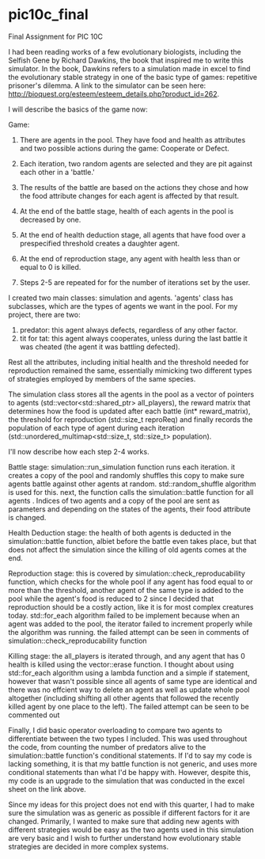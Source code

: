 # pic10c_final
Final Assignment for PIC 10C

I had been reading works of a few evolutionary biologists, including the Selfish Gene by Richard Dawkins, the book that inspired me to write this simulator. In the book, Dawkins refers to a simulation made in excel to find the evolutionary stable strategy in one of the basic type of games: repetitive prisoner's dilemma. A link to the simulator can be seen here: http://bioquest.org/esteem/esteem_details.php?product_id=262.

I will describe the basics of the game now:

Game:
1. There are agents in the pool. They have food and health as attributes and two possible actions during the game: Cooperate or Defect.

2. Each iteration, two random agents are selected and they are pit against each other in a 'battle.'

3. The results of the battle are based on the actions they chose and how the food attribute changes for each agent is affected by that result.

4. At the end of the battle stage, health of each agents in the pool is decreased by one.

3. At the end of health deduction stage, all agents that have food over a prespecified threshold creates a daughter agent.

4. At the end of reproduction stage, any agent with health less than or equal to 0 is killed.

5. Steps 2-5 are repeated for for the number of iterations set by the user.

I created two main classes: simulation and agents. 'agents' class has subclasses, which are the types of agents we want in the pool. For my project, there are two:
1. predator: this agent always defects, regardless of any other factor.
2. tit for tat: this agent always cooperates, unless during the last battle it was cheated (the agent it was battling defected).

Rest all the attributes, including initial health and the threshold needed for reproduction remained the same, essentially mimicking two different types of strategies employed by members of the same species.

The simulation class stores all the agents in the pool as a vector of pointers to agents (std::vector<std::shared_ptr<Agents>> all_players), the reward matrix that determines how the food is updated after each battle (int* reward_matrix), the threshold for reproduction (std::size_t reproReq) and finally records the population of each type of agent during each iteration (std::unordered_multimap<std::size_t, std::size_t> population).

I'll now describe how each step 2-4 works.

Battle stage: simulation::run_simulation function runs each iteration. it creates a copy of the pool and randomly shuffles this copy to make sure agents battle against other agents at random. std::random_shuffle algorithm is used for this. next, the function calls the simulation::battle function for all agents . Indices of two agents and a copy of the pool are sent as parameters and depending on the states of the agents, their food attribute is changed.

Health Deduction stage: the health of both agents is deducted in the simulation::battle function, albiet before the battle even takes place, but that does not affect the simulation since the killing of old agents comes at the end.

Reproduction stage: this is covered by simulation::check_reproducability function, which checks for the whole pool if any agent has food equal to or more than the threshold, another agent of the same type is added to the pool while the agent's food is reduced to 2 since I decided that reproduction should be a costly action, like it is for most complex creatures today. std::for_each algorithm failed to be implement because when an agent was added to the pool, the iterator failed to increment properly while the algorithm was running. the failed attempt can be seen in comments of simulation::check_reproducability function

Killing stage: the all_players is iterated through, and any agent that has 0 health is killed using the vector::erase function. I thought about using std::for_each algorithm using a lambda function and a simple if statement, however that wasn't possible since all agents of same type are identical and there was no effcient way to delete an agent as well as update whole pool altogether (including shifting all other agents that followed the recently killed agent by one place to the left). The failed attempt can be seen to be commented out

Finally, I did basic operator overloading to compare two agents to differentiate between the two types I included. This was used throughout the code, from counting the number of predators alive to the simulation::battle function's conditional statements. If I'd to say my code is lacking something, it is that my battle function is not generic, and uses more conditional statements than what I'd be happy with. However, despite this, my code is an upgrade to the simulation that was conducted in the excel sheet on the link above.

Since my ideas for this project does not end with this quarter, I had to make sure the simulation was as generic as possible if different factors for it are changed. Primarily, I wanted to make sure that adding new agents with different strategies would be easy as the two agents used in this simulation are very basic and I wish to further understand how evolutionary stable strategies are decided in more complex systems.
